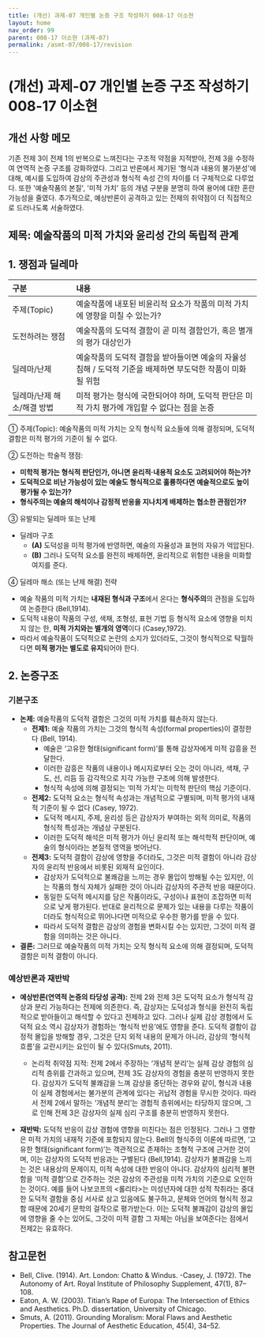 ```yaml
---
title: (개선) 과제-07 개인별 논증 구조 작성하기 008-17 이소현
layout: home
nav_order: 99
parent: 008-17 이소현 (과제-07)
permalink: /asmt-07/008-17/revision
---
```


# (개선) 과제-07 개인별 논증 구조 작성하기 008-17 이소현 

## 개선 사항 메모

기존 전제 3이 전제 1의 반복으로 느껴진다는 구조적 약점을 지적받아, 전제 3을 수정하여 연역적 논증 구조를 강화하였다. 그리고 반론에서 제기된 '형식과 내용의 불가분성'에 대해, 예시를 도입하여 감상의 주관성과 형식적 속성 간의 차이를 더 구체적으로 다루었다. 또한 '예술작품의 본질', '미적 가치' 등의 개념 구분을 분명히 하여 용어에 대한 혼란 가능성을 줄였다. 추가적으로, 예상반론이 공격하고 있는 전제의 취약점이 더 직접적으로 드러나도록 서술하였다.

## 제목: 예술작품의 미적 가치와 윤리성 간의 독립적 관계  

## 1. 쟁점과 딜레마

| 구분 | 내용 |
|:---|:---|
| 주제(Topic) | 예술작품에 내포된 비윤리적 요소가 작품의 미적 가치에 영향을 미칠 수 있는가? |
| 도전하려는 쟁점 | 예술작품의 도덕적 결함이 곧 미적 결함인가, 혹은 별개의 평가 대상인가 |
| 딜레마/난제 | 예술작품의 도덕적 결함을 받아들이면 예술의 자율성 침해 / 도덕적 기준을 배제하면 부도덕한 작품이 미화될 위험 |
| 딜레마/난제 해소/해결 방법 | 미적 평가는 형식에 국한되어야 하며, 도덕적 판단은 미적 가치 평가에 개입할 수 없다는 점을 논증 |

① 주제(Topic): 예술작품의 미적 가치는 오직 형식적 요소들에 의해 결정되며, 도덕적 결함은 미적 평가의 기준이 될 수 없다.

② 도전하는 학술적 쟁점: 

- **미학적 평가는 형식적 판단인가, 아니면 윤리적·내용적 요소도 고려되어야 하는가?**  
- **도덕적으로 비난 가능성이 있는 예술도 형식적으로 훌륭하다면 예술적으로도 높이 평가될 수 있는가?**  
- **형식주의는 예술의 해석이나 감정적 반응을 지나치게 배제하는 협소한 관점인가?**

③ 유발되는 딜레마 또는 난제

- 딜레마 구조
  - **(A)** 도덕성을 미적 평가에 반영하면, 예술의 자율성과 표현의 자유가 억압된다.
  - **(B)** 그러나 도덕적 요소를 완전히 배제하면, 윤리적으로 위험한 내용을 미화할 여지를 준다.


④ 딜레마 해소 (또는 난제 해결) 전략

- 예술 작품의 미적 가치는 **내재된 형식과 구조**에서 온다는 **형식주의**의 관점을 도입하여 논증한다 (Bell,1914).
- 도덕적 내용이 작품의 구성, 색채, 조형성, 표현 기법 등 형식적 요소에 영향을 미치지 않는 한, **미적 가치와는 별개의 영역**이다 (Casey,1972).
- 따라서 예술작품이 도덕적으로 논란의 소지가 있더라도, 그것이 형식적으로 탁월하다면 **미적 평가는 별도로 유지**되어야 한다.

## 2. 논증구조

### 기본구조

- **논제:** 예술작품의 도덕적 결함은 그것의 미적 가치를 훼손하지 않는다.
  - **전제1:** 예술 작품의 가치는 그것의 형식적 속성(formal properties)이 결정한다 (Bell, 1914). 
    - 예술은 ‘고유한 형태(significant form)’를 통해 감상자에게 미적 감흥을 전달한다. 
	- 이러한 감흥은 작품의 내용이나 메시지로부터 오는 것이 아니라, 색채, 구도, 선, 리듬 등 감각적으로 지각 가능한 구조에 의해 발생한다.
	- 형식적 속성에 의해 결정되는 ‘미적 가치’는 미학적 판단의 핵심 기준이다.
  - **전제2:** 도덕적 요소는 형식적 속성과는 개념적으로 구별되며, 미적 평가의 내재적 기준이 될 수 없다 (Casey, 1972).
    - 도덕적 메시지, 주제, 윤리성 등은 감상자가 부여하는 외적 의미로, 작품의 형식적 특성과는 개념상 구분된다.
    - 이러한 도덕적 해석은 미적 평가가 아닌 윤리적 또는 해석학적 판단이며, 예술의 형식이라는 본질적 영역을 벗어난다.
  - **전제3:** 도덕적 결함이 감상에 영향을 주더라도, 그것은 미적 결함이 아니라 감상자의 윤리적 반응에서 비롯된 외재적 요인이다.
      - 감상자가 도덕적으로 불쾌감을 느끼는 경우 몰입이 방해될 수는 있지만, 이는 작품의 형식 자체가 실패한 것이 아니라 감상자의 주관적 반응 때문이다.
      - 동일한 도덕적 메시지를 담은 작품이라도, 구성이나 표현이 조잡하면 미적으로 낮게 평가된다. 반대로 윤리적으로 문제가 있는 내용을 다루는 작품이더라도 형식적으로 뛰어나다면 미적으로 우수한 평가를 받을 수 있다.
	- 따라서 도덕적 결함은 감상의 경험을 변화시킬 수는 있지만, 그것이 미적 결함을 의미하는 것은 아니다.
- **결론:** 그러므로 예술작품의 미적 가치는 오직 형식적 요소에 의해 결정되며, 도덕적 결함은 미적 결함이 아니다.



### 예상반론과 재반박

- **예상반론(연역적 논증의 타당성 공격):** 전제 2와 전제 3은 도덕적 요소가 형식적 감상과 분리 가능하다는 전제에 의존한다. 즉, 감상자는 도덕성과 형식을 완전히 독립적으로 받아들이고 해석할 수 있다고 전제하고 있다. 그러나 실제 감상 경험에서 도덕적 요소 역시 감상자가 경험하는 ‘형식적 반응’에도 영향을 준다. 도덕적 결함이 감정적 몰입을 방해할 경우, 그것은 단지 외적 내용의 문제가 아니라, 감상의 ‘형식적 흐름’을 교란시키는 요인이 될 수 있다(Smuts, 2011).
  - 논리적 취약점 지적: 전제 2에서 주장하는 ‘개념적 분리’는 실제 감상 경험의 심리적 층위를 간과하고 있으며, 전제 3도 감상자의 경험을 충분히 반영하지 못한다. 감상자가 도덕적 불쾌감을 느껴 감상을 중단하는 경우와 같이, 형식과 내용이 실제 경험에서는 불가분의 관계에 있다는 귀납적 경험을 무시한 것이다. 따라서 전제 2에서 말하는 ‘개념적 분리’는 경험적 층위에서는 타당하지 않으며, 그로 인해 전제 3은 감상자의 실제 심리 구조를 충분히 반영하지 못한다.

- **재반박:** 도덕적 반응이 감상 경험에 영향을 미친다는 점은 인정된다. 그러나 그 영향은 미적 가치의 내재적 기준에 포함되지 않는다. Bell의 형식주의 이론에 따르면, ‘고유한 형태(significant form)’는 객관적으로 존재하는 조형적 구조에 근거한 것이며, 이는 감상자의 도덕적 반응과는 구별된다 (Bell,1914). 감상자가 불쾌감을 느끼는 것은 내용상의 문제이지, 미적 속성에 대한 반응이 아니다. 감상자의 심리적 불편함을 ‘미적 결함’으로 간주하는 것은 감상의 주관성을 미적 가치의 기준으로 오인하는 것이다. 예를 들어 나보코프의 <롤리타>는 미성년자에 대한 성적 착취라는 중대한 도덕적 결함을 중심 서사로 삼고 있음에도 불구하고, 문체와 언어의 형식적 정교함 때문에 20세기 문학의 걸작으로 평가받는다. 이는 도덕적 불쾌감이 감상의 몰입에 영향을 줄 수는 있어도, 그것이 미적 결함 그 자체는 아님을 보여준다는 점에서 전제2는 유효하다. 

## 참고문헌

- Bell, Clive. (1914). Art. London: Chatto & Windus. -Casey, J. (1972). The Autonomy of Art. Royal Institute of Philosophy Supplement, 47(1), 87–108.
- Eaton, A. W. (2003). Titian’s Rape of Europa: The Intersection of Ethics and Aesthetics. Ph.D. dissertation, University of Chicago.
- Smuts, A. (2011). Grounding Moralism: Moral Flaws and Aesthetic Properties. The Journal of Aesthetic Education, 45(4), 34–52.

